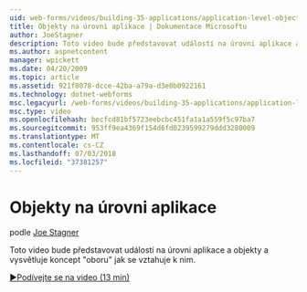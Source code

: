 ```yaml
---
uid: web-forms/videos/building-35-applications/application-level-objects
title: Objekty na úrovni aplikace | Dokumentace Microsoftu
author: JoeStagner
description: Toto video bude představovat událostí na úrovni aplikace a objekty a vysvětluje koncept &quot;oboru&quot; jak se vztahuje k nim.
ms.author: aspnetcontent
manager: wpickett
ms.date: 04/20/2009
ms.topic: article
ms.assetid: 921f8078-dcce-42ba-a79a-d3e0b0922161
ms.technology: dotnet-webforms
msc.legacyurl: /web-forms/videos/building-35-applications/application-level-objects
msc.type: video
ms.openlocfilehash: becfcd81bf5723eebcbc451fa1a1a559f5c97ba7
ms.sourcegitcommit: 953ff9ea4369f154d6fd0239599279ddd3280009
ms.translationtype: MT
ms.contentlocale: cs-CZ
ms.lasthandoff: 07/03/2018
ms.locfileid: "37381257"
---
```

<a name="application-level-objects"></a>Objekty na úrovni aplikace
====================
podle [Joe Stagner](https://github.com/JoeStagner)

Toto video bude představovat událostí na úrovni aplikace a objekty a vysvětluje koncept &quot;oboru&quot; jak se vztahuje k nim.

[&#9654;Podívejte se na video (13 min)](https://channel9.msdn.com/Blogs/ASP-NET-Site-Videos/application-level-objects)
